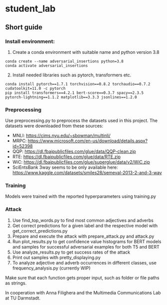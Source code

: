 # student_lab

## Short guide
### Install environment:
1. Create a conda environment with suitable name and python version 3.8
```
conda create --name adversarial_insertions python=3.8
conda activate adversarial_insertions
```
2. Install needed libraries such as pytorch, transformers etc.
```
conda install pytorch==1.7.1 torchvision==0.8.2 torchaudio==0.7.2 cudatoolkit=11.0 -c pytorch
pip install transformers==4.2.1 bert-score==0.3.7 spacy==2.3.5 pytorch-lightning==1.1.2 matplotlib==3.3.3 jsonlines==1.2.0
```

### Preprocessing

Use preprocessing.py to preprocess the datasets used in this project.
The datasets were downloaded from these sources:
- MNLI: https://cims.nyu.edu/~sbowman/multinli/
- MRPC: https://www.microsoft.com/en-us/download/details.aspx?id=52398
- QQP: https://dl.fbaipublicfiles.com/glue/data/QQP-clean.zip
- RTE: https://dl.fbaipublicfiles.com/glue/data/RTE.zip
- WiC: https://dl.fbaipublicfiles.com/glue/superglue/data/v2/WiC.zip
- SciEntsBank 3way seems to be only available here: https://www.kaggle.com/datasets/smiles28/semeval-2013-2-and-3-way

### Training
Models were trained with the reported hyperparameters using training.py

### Attack
1. Use find_top_words.py to find most common adjectives and adverbs
2. Get correct predictions for a given label and the respective model with get_correct_predictions.py
3. Prepare and execute the attack with prepare_attack.py and attack.py
4. Run plot_results.py to get confidence value histograms for BERT models and samples for successful adversarial examples for both T5 and BERT
5. Use analyze_results.py to get success rates of the attack
6. Print out samples with pretty_displaying.py
7. To analyze adjective and adverb occurrences in different classes, use frequency_analysis.py (currently WIP)

Make sure that each function gets proper input, such as folder or file paths as strings.

In cooperation with Anna Filighera and the Multimedia Communications Lab at TU Darmstadt.
